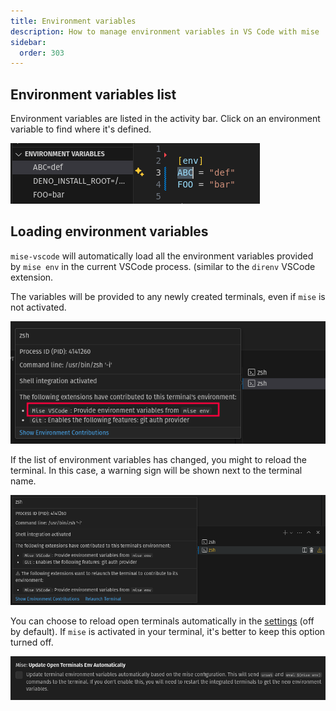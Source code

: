 ```yaml
---
title: Environment variables
description: How to manage environment variables in VS Code with mise
sidebar:
  order: 303
---
```


## Environment variables list

Environment variables are listed in the activity bar. Click on an environment
variable to find where it's defined.

![env-list.png](../../../assets/env-1.png)

## Loading environment variables

`mise-vscode` will automatically load all the environment variables provided by
`mise env` in the current VSCode process. (similar to the `direnv` VSCode
extension.

The variables will be provided to any newly created terminals, even if `mise` is
not activated.

![env-terminal.png](../../../assets/env-terminal.png)

If the list of environment variables has changed, you might to reload the
terminal. In this case, a warning sign will be shown next to the terminal name.

![env-terminal-warning.png](../../../assets/env-terminal-warning.png)

You can choose to reload open terminals automatically in the
[settings](vscode://settings/mise.updateOpenTerminalsEnvAutomatically) (off by
default). If `mise` is activated in your terminal, it's better to keep this
option turned off.

![env-terminal-settings.png](../../../assets/env-terminal-settings.png)

